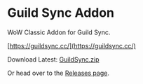 # Guild Sync Addon

WoW Classic Addon for Guild Sync.

[https://guildsync.cc/](https://guildsync.cc/)

Download Latest: [GuildSync.zip](https://github.com/cssnr/guild-sync-addon/releases/latest/download/GuildSync.zip)

Or head over to the [Releases page](https://github.com/cssnr/guild-sync-addon/releases).
